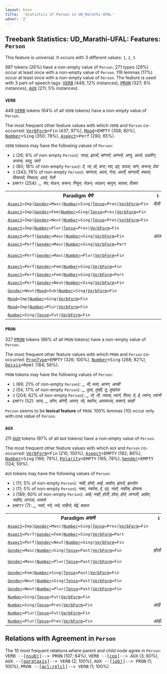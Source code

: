 ```yaml
---
layout: base
title:  'Statistics of Person in UD_Marathi-UFAL'
udver: '2'
---
```


## Treebank Statistics: UD_Marathi-UFAL: Features: `Person`

This feature is universal.
It occurs with 3 different values: `1`, `2`, `3`.

987 tokens (26%) have a non-empty value of `Person`.
271 types (29%) occur at least once with a non-empty value of `Person`.
119 lemmas (17%) occur at least once with a non-empty value of `Person`.
The feature is used with 3 part-of-speech tags: <tt><a href="mr_ufal-pos-VERB.html">VERB</a></tt> (449; 12% instances), <tt><a href="mr_ufal-pos-PRON.html">PRON</a></tt> (327; 8% instances), <tt><a href="mr_ufal-pos-AUX.html">AUX</a></tt> (211; 5% instances).

### `VERB`

449 <tt><a href="mr_ufal-pos-VERB.html">VERB</a></tt> tokens (64% of all `VERB` tokens) have a non-empty value of `Person`.

The most frequent other feature values with which `VERB` and `Person` co-occurred: <tt><a href="mr_ufal-feat-VerbForm.html">VerbForm</a></tt><tt>=Fin</tt> (437; 97%), <tt><a href="mr_ufal-feat-Mood.html">Mood</a></tt><tt>=EMPTY</tt> (358; 80%), <tt><a href="mr_ufal-feat-Number.html">Number</a></tt><tt>=Sing</tt> (350; 78%), <tt><a href="mr_ufal-feat-Aspect.html">Aspect</a></tt><tt>=Perf</tt> (290; 65%).

`VERB` tokens may have the following values of `Person`:

* `1` (26; 6% of non-empty `Person`): <em>जाऊ, झालो, सांगतो, आणतो, आणू, आलो, उडवीन, करूया, घालू, जाते</em>
* `2` (80; 18% of non-empty `Person`): <em>दे, जा, हो, करा, घ्या, द्या, पाठवा, सांग, करूस, ठेवा</em>
* `3` (343; 76% of non-empty `Person`): <em>म्हणाला, आला, गेला, आली, म्हणाली, बसला, विचारले, निघाला, आले, गेली</em>
* `EMPTY` (254): <em>_, येत, घेऊन, करून, निघून, येऊन, जाऊन, म्हणून, चालत, दिसत</em>

<table>
  <tr><th>Paradigm <i>येणे</i></th><th><tt>1</tt></th><th><tt>2</tt></th><th><tt>3</tt></th></tr>
  <tr><td><tt><tt><a href="mr_ufal-feat-Aspect.html">Aspect</a></tt><tt>=Imp</tt>|<tt><a href="mr_ufal-feat-Gender.html">Gender</a></tt><tt>=Masc</tt>|<tt><a href="mr_ufal-feat-Number.html">Number</a></tt><tt>=Sing</tt>|<tt><a href="mr_ufal-feat-Tense.html">Tense</a></tt><tt>=Pres</tt>|<tt><a href="mr_ufal-feat-VerbForm.html">VerbForm</a></tt><tt>=Fin</tt></tt></td><td><em>येतो</em></td><td></td><td><em>येतो</em></td></tr>
  <tr><td><tt><tt><a href="mr_ufal-feat-Aspect.html">Aspect</a></tt><tt>=Imp</tt>|<tt><a href="mr_ufal-feat-Gender.html">Gender</a></tt><tt>=Fem</tt>|<tt><a href="mr_ufal-feat-Number.html">Number</a></tt><tt>=Sing</tt>|<tt><a href="mr_ufal-feat-Tense.html">Tense</a></tt><tt>=Pres</tt>|<tt><a href="mr_ufal-feat-VerbForm.html">VerbForm</a></tt><tt>=Fin</tt></tt></td><td></td><td></td><td><em>येते</em></td></tr>
  <tr><td><tt><tt><a href="mr_ufal-feat-Aspect.html">Aspect</a></tt><tt>=Imp</tt>|<tt><a href="mr_ufal-feat-Gender.html">Gender</a></tt><tt>=Neut</tt>|<tt><a href="mr_ufal-feat-Number.html">Number</a></tt><tt>=Sing</tt>|<tt><a href="mr_ufal-feat-Tense.html">Tense</a></tt><tt>=Pres</tt>|<tt><a href="mr_ufal-feat-VerbForm.html">VerbForm</a></tt><tt>=Fin</tt></tt></td><td></td><td></td><td><em>येते</em></td></tr>
  <tr><td><tt><tt><a href="mr_ufal-feat-Aspect.html">Aspect</a></tt><tt>=Imp</tt>|<tt><a href="mr_ufal-feat-Number.html">Number</a></tt><tt>=Plur</tt>|<tt><a href="mr_ufal-feat-Tense.html">Tense</a></tt><tt>=Pres</tt>|<tt><a href="mr_ufal-feat-VerbForm.html">VerbForm</a></tt><tt>=Fin</tt></tt></td><td></td><td></td><td><em>येतात</em></td></tr>
  <tr><td><tt><tt><a href="mr_ufal-feat-Aspect.html">Aspect</a></tt><tt>=Perf</tt>|<tt><a href="mr_ufal-feat-Gender.html">Gender</a></tt><tt>=Masc</tt>|<tt><a href="mr_ufal-feat-Number.html">Number</a></tt><tt>=Sing</tt>|<tt><a href="mr_ufal-feat-VerbForm.html">VerbForm</a></tt><tt>=Fin</tt></tt></td><td><em>आलो</em></td><td><em>आलास</em></td><td><em>आला</em></td></tr>
  <tr><td><tt><tt><a href="mr_ufal-feat-Aspect.html">Aspect</a></tt><tt>=Perf</tt>|<tt><a href="mr_ufal-feat-Gender.html">Gender</a></tt><tt>=Masc</tt>|<tt><a href="mr_ufal-feat-Number.html">Number</a></tt><tt>=Sing</tt>|<tt><a href="mr_ufal-feat-VerbForm.html">VerbForm</a></tt><tt>=Part</tt></tt></td><td></td><td></td><td><em>आलेला</em></td></tr>
  <tr><td><tt><tt><a href="mr_ufal-feat-Aspect.html">Aspect</a></tt><tt>=Perf</tt>|<tt><a href="mr_ufal-feat-Gender.html">Gender</a></tt><tt>=Masc</tt>|<tt><a href="mr_ufal-feat-Number.html">Number</a></tt><tt>=Plur</tt>|<tt><a href="mr_ufal-feat-VerbForm.html">VerbForm</a></tt><tt>=Fin</tt></tt></td><td></td><td></td><td><em>आले, आली</em></td></tr>
  <tr><td><tt><tt><a href="mr_ufal-feat-Aspect.html">Aspect</a></tt><tt>=Perf</tt>|<tt><a href="mr_ufal-feat-Gender.html">Gender</a></tt><tt>=Fem</tt>|<tt><a href="mr_ufal-feat-Number.html">Number</a></tt><tt>=Sing</tt>|<tt><a href="mr_ufal-feat-VerbForm.html">VerbForm</a></tt><tt>=Fin</tt></tt></td><td></td><td></td><td><em>आली</em></td></tr>
  <tr><td><tt><tt><a href="mr_ufal-feat-Aspect.html">Aspect</a></tt><tt>=Perf</tt>|<tt><a href="mr_ufal-feat-Gender.html">Gender</a></tt><tt>=Fem</tt>|<tt><a href="mr_ufal-feat-Number.html">Number</a></tt><tt>=Sing</tt>|<tt><a href="mr_ufal-feat-VerbForm.html">VerbForm</a></tt><tt>=Part</tt></tt></td><td></td><td></td><td><em>आलेली</em></td></tr>
  <tr><td><tt><tt><a href="mr_ufal-feat-Aspect.html">Aspect</a></tt><tt>=Perf</tt>|<tt><a href="mr_ufal-feat-Gender.html">Gender</a></tt><tt>=Neut</tt>|<tt><a href="mr_ufal-feat-Number.html">Number</a></tt><tt>=Sing</tt>|<tt><a href="mr_ufal-feat-VerbForm.html">VerbForm</a></tt><tt>=Fin</tt></tt></td><td></td><td></td><td><em>आले</em></td></tr>
  <tr><td><tt><tt><a href="mr_ufal-feat-Gender.html">Gender</a></tt><tt>=Neut</tt>|<tt><a href="mr_ufal-feat-Mood.html">Mood</a></tt><tt>=Sub</tt>|<tt><a href="mr_ufal-feat-Number.html">Number</a></tt><tt>=Sing</tt>|<tt><a href="mr_ufal-feat-VerbForm.html">VerbForm</a></tt><tt>=Fin</tt></tt></td><td></td><td></td><td><em>यावे</em></td></tr>
  <tr><td><tt><tt><a href="mr_ufal-feat-Mood.html">Mood</a></tt><tt>=Imp</tt>|<tt><a href="mr_ufal-feat-Number.html">Number</a></tt><tt>=Sing</tt>|<tt><a href="mr_ufal-feat-VerbForm.html">VerbForm</a></tt><tt>=Fin</tt></tt></td><td></td><td><em>ये</em></td><td></td></tr>
  <tr><td><tt><tt><a href="mr_ufal-feat-Mood.html">Mood</a></tt><tt>=Imp</tt>|<tt><a href="mr_ufal-feat-Number.html">Number</a></tt><tt>=Plur</tt>|<tt><a href="mr_ufal-feat-VerbForm.html">VerbForm</a></tt><tt>=Fin</tt></tt></td><td></td><td><em>या</em></td><td></td></tr>
  <tr><td><tt><tt><a href="mr_ufal-feat-Number.html">Number</a></tt><tt>=Sing</tt>|<tt><a href="mr_ufal-feat-Tense.html">Tense</a></tt><tt>=Fut</tt>|<tt><a href="mr_ufal-feat-VerbForm.html">VerbForm</a></tt><tt>=Fin</tt></tt></td><td></td><td></td><td><em>येईल</em></td></tr>
</table>

### `PRON`

327 <tt><a href="mr_ufal-pos-PRON.html">PRON</a></tt> tokens (86% of all `PRON` tokens) have a non-empty value of `Person`.

The most frequent other feature values with which `PRON` and `Person` co-occurred: <tt><a href="mr_ufal-feat-PronType.html">PronType</a></tt><tt>=EMPTY</tt> (326; 100%), <tt><a href="mr_ufal-feat-Number.html">Number</a></tt><tt>=Sing</tt> (268; 82%), <tt><a href="mr_ufal-feat-Deixis.html">Deixis</a></tt><tt>=Remt</tt> (184; 56%).

`PRON` tokens may have the following values of `Person`:

* `1` (69; 21% of non-empty `Person`): <em>_, मी, मला, आपण, आम्ही</em>
* `2` (54; 17% of non-empty `Person`): <em>_, तुला, तुम्ही, तू, तुम्हांला</em>
* `3` (204; 62% of non-empty `Person`): <em>_, तो, ती, त्याला, त्याने, तिला, ते, हे, त्यांना, त्यांनी</em>
* `EMPTY` (52): <em>काय, _, कोण, कोणी, आपण, जो, सर्वांना, आपापल्या, कशाने, काही</em>

`Person` seems to be **lexical feature** of `PRON`. 100% lemmas (10) occur only with one value of `Person`.

### `AUX`

211 <tt><a href="mr_ufal-pos-AUX.html">AUX</a></tt> tokens (97% of all `AUX` tokens) have a non-empty value of `Person`.

The most frequent other feature values with which `AUX` and `Person` co-occurred: <tt><a href="mr_ufal-feat-VerbForm.html">VerbForm</a></tt><tt>=Fin</tt> (210; 100%), <tt><a href="mr_ufal-feat-Aspect.html">Aspect</a></tt><tt>=EMPTY</tt> (182; 86%), <tt><a href="mr_ufal-feat-Number.html">Number</a></tt><tt>=Sing</tt> (166; 79%), <tt><a href="mr_ufal-feat-Polarity.html">Polarity</a></tt><tt>=EMPTY</tt> (165; 78%), <tt><a href="mr_ufal-feat-Gender.html">Gender</a></tt><tt>=EMPTY</tt> (124; 59%).

`AUX` tokens may have the following values of `Person`:

* `1` (11; 5% of non-empty `Person`): <em>नाही, होतो, आहे, आहोत, झालो, झालोत</em>
* `2` (11; 5% of non-empty `Person`): <em>नका, नकोस, दे, द्या, नको, नाहीस, होतास</em>
* `3` (189; 90% of non-empty `Person`): <em>आहे, नाही, होती, होता, होते, लागली, आहेत, नाहीत, लागला, असतो</em>
* `EMPTY` (7): <em>_, नको, नये, नसे, पाहिजे, येई, शकत</em>

<table>
  <tr><th>Paradigm <i>असणे</i></th><th><tt>1</tt></th><th><tt>2</tt></th><th><tt>3</tt></th></tr>
  <tr><td><tt><tt><a href="mr_ufal-feat-Aspect.html">Aspect</a></tt><tt>=Imp</tt>|<tt><a href="mr_ufal-feat-Gender.html">Gender</a></tt><tt>=Masc</tt>|<tt><a href="mr_ufal-feat-Number.html">Number</a></tt><tt>=Sing</tt>|<tt><a href="mr_ufal-feat-Tense.html">Tense</a></tt><tt>=Pres</tt>|<tt><a href="mr_ufal-feat-VerbForm.html">VerbForm</a></tt><tt>=Fin</tt></tt></td><td></td><td></td><td><em>असतो</em></td></tr>
  <tr><td><tt><tt><a href="mr_ufal-feat-Aspect.html">Aspect</a></tt><tt>=Perf</tt>|<tt><a href="mr_ufal-feat-Gender.html">Gender</a></tt><tt>=Fem</tt>|<tt><a href="mr_ufal-feat-Number.html">Number</a></tt><tt>=Sing</tt>|<tt><a href="mr_ufal-feat-VerbForm.html">VerbForm</a></tt><tt>=Part</tt></tt></td><td></td><td></td><td><em>असलेली</em></td></tr>
  <tr><td><tt><tt><a href="mr_ufal-feat-Aspect.html">Aspect</a></tt><tt>=Perf</tt>|<tt><a href="mr_ufal-feat-Gender.html">Gender</a></tt><tt>=Neut</tt>|<tt><a href="mr_ufal-feat-Number.html">Number</a></tt><tt>=Sing</tt>|<tt><a href="mr_ufal-feat-VerbForm.html">VerbForm</a></tt><tt>=Fin</tt></tt></td><td></td><td></td><td><em>असले</em></td></tr>
  <tr><td><tt><tt><a href="mr_ufal-feat-Gender.html">Gender</a></tt><tt>=Masc</tt>|<tt><a href="mr_ufal-feat-Number.html">Number</a></tt><tt>=Sing</tt>|<tt><a href="mr_ufal-feat-Tense.html">Tense</a></tt><tt>=Past</tt>|<tt><a href="mr_ufal-feat-VerbForm.html">VerbForm</a></tt><tt>=Fin</tt></tt></td><td><em>होतो</em></td><td><em>होतास</em></td><td><em>होता</em></td></tr>
  <tr><td><tt><tt><a href="mr_ufal-feat-Gender.html">Gender</a></tt><tt>=Masc</tt>|<tt><a href="mr_ufal-feat-Number.html">Number</a></tt><tt>=Plur</tt>|<tt><a href="mr_ufal-feat-Tense.html">Tense</a></tt><tt>=Past</tt>|<tt><a href="mr_ufal-feat-VerbForm.html">VerbForm</a></tt><tt>=Fin</tt></tt></td><td></td><td></td><td><em>होते, होती</em></td></tr>
  <tr><td><tt><tt><a href="mr_ufal-feat-Gender.html">Gender</a></tt><tt>=Fem</tt>|<tt><a href="mr_ufal-feat-Number.html">Number</a></tt><tt>=Sing</tt>|<tt><a href="mr_ufal-feat-Tense.html">Tense</a></tt><tt>=Past</tt>|<tt><a href="mr_ufal-feat-VerbForm.html">VerbForm</a></tt><tt>=Fin</tt></tt></td><td></td><td></td><td><em>होती</em></td></tr>
  <tr><td><tt><tt><a href="mr_ufal-feat-Gender.html">Gender</a></tt><tt>=Neut</tt>|<tt><a href="mr_ufal-feat-Number.html">Number</a></tt><tt>=Sing</tt>|<tt><a href="mr_ufal-feat-Tense.html">Tense</a></tt><tt>=Past</tt>|<tt><a href="mr_ufal-feat-VerbForm.html">VerbForm</a></tt><tt>=Fin</tt></tt></td><td></td><td></td><td><em>होते</em></td></tr>
  <tr><td><tt><tt><a href="mr_ufal-feat-Gender.html">Gender</a></tt><tt>=Neut</tt>|<tt><a href="mr_ufal-feat-Number.html">Number</a></tt><tt>=Plur</tt>|<tt><a href="mr_ufal-feat-Tense.html">Tense</a></tt><tt>=Past</tt>|<tt><a href="mr_ufal-feat-VerbForm.html">VerbForm</a></tt><tt>=Fin</tt></tt></td><td></td><td></td><td><em>होती</em></td></tr>
  <tr><td><tt><tt><a href="mr_ufal-feat-Number.html">Number</a></tt><tt>=Sing</tt>|<tt><a href="mr_ufal-feat-Tense.html">Tense</a></tt><tt>=Fut</tt>|<tt><a href="mr_ufal-feat-VerbForm.html">VerbForm</a></tt><tt>=Fin</tt></tt></td><td></td><td></td><td><em>असेल</em></td></tr>
  <tr><td><tt><tt><a href="mr_ufal-feat-Number.html">Number</a></tt><tt>=Sing</tt>|<tt><a href="mr_ufal-feat-Tense.html">Tense</a></tt><tt>=Pres</tt>|<tt><a href="mr_ufal-feat-VerbForm.html">VerbForm</a></tt><tt>=Fin</tt></tt></td><td><em>आहे</em></td><td></td><td><em>आहे</em></td></tr>
  <tr><td><tt><tt><a href="mr_ufal-feat-Number.html">Number</a></tt><tt>=Plur</tt>|<tt><a href="mr_ufal-feat-Tense.html">Tense</a></tt><tt>=Fut</tt>|<tt><a href="mr_ufal-feat-VerbForm.html">VerbForm</a></tt><tt>=Fin</tt></tt></td><td></td><td></td><td><em>असतील</em></td></tr>
  <tr><td><tt><tt><a href="mr_ufal-feat-Number.html">Number</a></tt><tt>=Plur</tt>|<tt><a href="mr_ufal-feat-Tense.html">Tense</a></tt><tt>=Pres</tt>|<tt><a href="mr_ufal-feat-VerbForm.html">VerbForm</a></tt><tt>=Fin</tt></tt></td><td><em>आहोत</em></td><td></td><td><em>आहेत</em></td></tr>
</table>

## Relations with Agreement in `Person`

The 10 most frequent relations where parent and child node agree in `Person`:
<tt>VERB --[<tt><a href="mr_ufal-dep-nsubj.html">nsubj</a></tt>]--> PRON</tt> (107; 64%),
<tt>VERB --[<tt><a href="mr_ufal-dep-cop.html">cop</a></tt>]--> AUX</tt> (3; 60%),
<tt>AUX --[<tt><a href="mr_ufal-dep-parataxis.html">parataxis</a></tt>]--> VERB</tt> (2; 100%),
<tt>AUX --[<tt><a href="mr_ufal-dep-iobj.html">iobj</a></tt>]--> PRON</tt> (1; 100%),
<tt>PRON --[<tt><a href="mr_ufal-dep-acl-relcl.html">acl:relcl</a></tt>]--> VERB</tt> (1; 100%).

